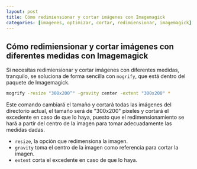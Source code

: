 ```yaml
---
layout: post
title: Cómo redimiensionar y cortar imágenes con Imagemagick
categories: [imagenes, optimizar, cortar, redimiensionar, imagemagick]
---
```

## Cómo redimiensionar y cortar imágenes con diferentes medidas  con Imagemagick

Si necesitas redimiensionar y cortar imágenes con diferentes medidas, tranquilo, se soluciona de forma sencilla con `mogrify`, que está dentro del paquete de Imagemagick.


```bash
mogrify -resize "300x200^" -gravity center -extent "300x200" *
```
Este comando cambiará el tamaño y cortará todas las imágenes del directorio actual, el tamaño será de "300x200" pixeles y cortará el excedente en caso de que lo haya, puesto que el redimensionamiento se hará a partir del centro de la imagen para tomar adecuadamente las medidas dadas. 
- `resize`, la opción que redimensiona la imagen.
- `gravity` toma el centro de la imagen como referencia para cortar la imagen.
- `extent` corta el excedente en caso de que lo haya.

